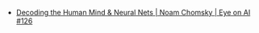 - [Decoding the Human Mind & Neural Nets | Noam Chomsky | Eye on AI #126](https://youtu.be/wPonuHqbNds)
